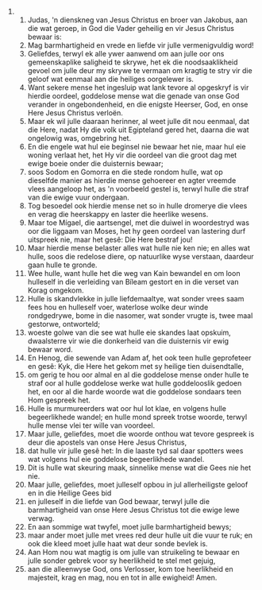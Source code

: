 <ol>
  <li>
    <ol>
      <li>Judas, 'n dienskneg van Jesus Christus en broer van Jakobus, aan die wat geroep, in God die Vader geheilig en vir Jesus Christus bewaar is:</li>
      <li>Mag barmhartigheid en vrede en liefde vir julle vermenigvuldig word!</li>
      <li>Geliefdes, terwyl ek alle ywer aanwend om aan julle oor ons gemeenskaplike saligheid te skrywe, het ek die noodsaaklikheid gevoel om julle deur my skrywe te vermaan om kragtig te stry vir die geloof wat eenmaal aan die heiliges oorgelewer is.</li>
      <li>Want sekere mense het ingesluip wat lank tevore al opgeskryf is vir hierdie oordeel, goddelose mense wat die genade van onse God verander in ongebondenheid, en die enigste Heerser, God, en onse Here Jesus Christus verloën.</li>
      <li>Maar ek wil julle daaraan herinner, al weet julle dit nou eenmaal, dat die Here, nadat Hy die volk uit Egipteland gered het, daarna die wat ongelowig was, omgebring het.</li>
      <li>En die engele wat hul eie beginsel nie bewaar het nie, maar hul eie woning verlaat het, het Hy vir die oordeel van die groot dag met ewige boeie onder die duisternis bewaar;</li>
      <li>soos Sodom en Gomorra en die stede rondom hulle, wat op dieselfde manier as hierdie mense gehoereer en agter vreemde vlees aangeloop het, as 'n voorbeeld gestel is, terwyl hulle die straf van die ewige vuur ondergaan.</li>
      <li>Tog besoedel ook hierdie mense net so in hulle dromerye die vlees en verag die heerskappy en laster die heerlike wesens.</li>
      <li>Maar toe Mígael, die aartsengel, met die duiwel in woordestryd was oor die liggaam van Moses, het hy geen oordeel van lastering durf uitspreek nie, maar het gesê: Die Here bestraf jou!</li>
      <li>Maar hierdie mense belaster alles wat hulle nie ken nie; en alles wat hulle, soos die redelose diere, op natuurlike wyse verstaan, daardeur gaan hulle te gronde.</li>
      <li>Wee hulle, want hulle het die weg van Kain bewandel en om loon hulleself in die verleiding van Bíleam gestort en in die verset van Korag omgekom.</li>
      <li>Hulle is skandvlekke in julle liefdemaaltye, wat sonder vrees saam fees hou en hulleself voer, waterlose wolke deur winde rondgedrywe, bome in die nasomer, wat sonder vrugte is, twee maal gestorwe, ontworteld;</li>
      <li>woeste golwe van die see wat hulle eie skandes laat opskuim, dwaalsterre vir wie die donkerheid van die duisternis vir ewig bewaar word.</li>
      <li>En Henog, die sewende van Adam af, het ook teen hulle geprofeteer en gesê: Kyk, die Here het gekom met sy heilige tien duisendtalle,</li>
      <li>om gerig te hou oor almal en al die goddelose mense onder hulle te straf oor al hulle goddelose werke wat hulle goddelooslik gedoen het, en oor al die harde woorde wat die goddelose sondaars teen Hom gespreek het.</li>
      <li>Hulle is murmureerders wat oor hul lot klae, en volgens hulle begeerlikhede wandel; en hulle mond spreek trotse woorde, terwyl hulle mense vlei ter wille van voordeel.</li>
      <li>Maar julle, geliefdes, moet die woorde onthou wat tevore gespreek is deur die apostels van onse Here Jesus Christus,</li>
      <li>dat hulle vir julle gesê het: In die laaste tyd sal daar spotters wees wat volgens hul eie goddelose begeerlikhede wandel.</li>
      <li>Dit is hulle wat skeuring maak, sinnelike mense wat die Gees nie het nie.</li>
      <li>Maar julle, geliefdes, moet julleself opbou in jul allerheiligste geloof en in die Heilige Gees bid</li>
      <li>en julleself in die liefde van God bewaar, terwyl julle die barmhartigheid van onse Here Jesus Christus tot die ewige lewe verwag.</li>
      <li>En aan sommige wat twyfel, moet julle barmhartigheid bewys;</li>
      <li>maar ander moet julle met vrees red deur hulle uit die vuur te ruk; en ook die kleed moet julle haat wat deur sonde bevlek is.</li>
      <li>Aan Hom nou wat magtig is om julle van struikeling te bewaar en julle sonder gebrek voor sy heerlikheid te stel met gejuig,</li>
      <li>aan die alleenwyse God, ons Verlosser, kom toe heerlikheid en majesteit, krag en mag, nou en tot in alle ewigheid! Amen.</li>
    </ol>
  </li>
</ol>